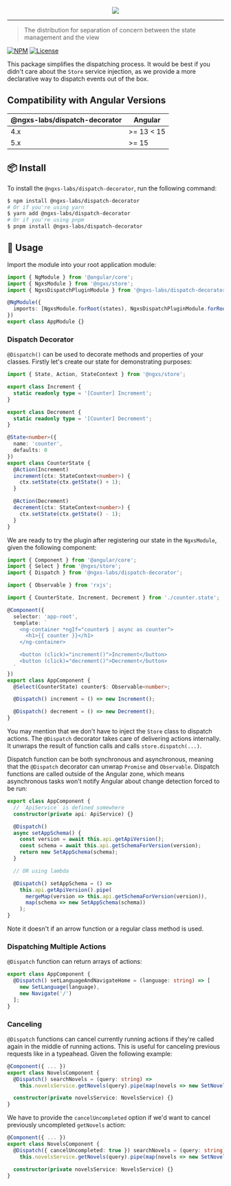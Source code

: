 <p align="center">
  <img src="https://raw.githubusercontent.com/ngxs-labs/emitter/master/docs/assets/logo.png">
</p>

---

> The distribution for separation of concern between the state management and the view

[![NPM](https://badge.fury.io/js/%40ngxs-labs%2Fdispatch-decorator.svg)](https://www.npmjs.com/package/@ngxs-labs/dispatch-decorator)
[![License](https://img.shields.io/badge/License-MIT-green.svg)](https://github.com/ngxs-labs/dispatch-decorator/blob/master/LICENSE)

This package simplifies the dispatching process. It would be best if you didn't care about the `Store` service injection, as we provide a more declarative way to dispatch events out of the box.

## Compatibility with Angular Versions

<table>
  <thead>
    <tr>
      <th>@ngxs-labs/dispatch-decorator</th>
      <th>Angular</th>
    </tr>
  </thead>
  <tbody>
    <tr>
      <td>
        4.x
      </td>
      <td>
        >= 13 < 15
      </td>
    </tr>
    <tr>
      <td>
        5.x
      </td>
      <td>
        >= 15
      </td>
    </tr>
  </tbody>
</table>

## 📦 Install

To install the `@ngxs-labs/dispatch-decorator`, run the following command:

```sh
$ npm install @ngxs-labs/dispatch-decorator
# Or if you're using yarn
$ yarn add @ngxs-labs/dispatch-decorator
# Or if you're using pnpm
$ pnpm install @ngxs-labs/dispatch-decorator
```

## 🔨 Usage

Import the module into your root application module:

```ts
import { NgModule } from '@angular/core';
import { NgxsModule } from '@ngxs/store';
import { NgxsDispatchPluginModule } from '@ngxs-labs/dispatch-decorator';

@NgModule({
  imports: [NgxsModule.forRoot(states), NgxsDispatchPluginModule.forRoot()]
})
export class AppModule {}
```

### Dispatch Decorator

`@Dispatch()` can be used to decorate methods and properties of your classes. Firstly let's create our state for demonstrating purposes:

```ts
import { State, Action, StateContext } from '@ngxs/store';

export class Increment {
  static readonly type = '[Counter] Increment';
}

export class Decrement {
  static readonly type = '[Counter] Decrement';
}

@State<number>({
  name: 'counter',
  defaults: 0
})
export class CounterState {
  @Action(Increment)
  increment(ctx: StateContext<number>) {
    ctx.setState(ctx.getState() + 1);
  }

  @Action(Decrement)
  decrement(ctx: StateContext<number>) {
    ctx.setState(ctx.getState() - 1);
  }
}
```

We are ready to try the plugin after registering our state in the `NgxsModule`, given the following component:

```ts
import { Component } from '@angular/core';
import { Select } from '@ngxs/store';
import { Dispatch } from '@ngxs-labs/dispatch-decorator';

import { Observable } from 'rxjs';

import { CounterState, Increment, Decrement } from './counter.state';

@Component({
  selector: 'app-root',
  template: `
    <ng-container *ngIf="counter$ | async as counter">
      <h1>{{ counter }}</h1>
    </ng-container>

    <button (click)="increment()">Increment</button>
    <button (click)="decrement()">Decrement</button>
  `
})
export class AppComponent {
  @Select(CounterState) counter$: Observable<number>;

  @Dispatch() increment = () => new Increment();

  @Dispatch() decrement = () => new Decrement();
}
```

You may mention that we don't have to inject the `Store` class to dispatch actions. The `@Dispatch` decorator takes care of delivering actions internally. It unwraps the result of function calls and calls `store.dispatch(...)`.

Dispatch function can be both synchronous and asynchronous, meaning that the `@Dispatch` decorator can unwrap `Promise` and `Observable`. Dispatch functions are called outside of the Angular zone, which means asynchronous tasks won't notify Angular about change detection forced to be run:

```ts
export class AppComponent {
  // `ApiService` is defined somewhere
  constructor(private api: ApiService) {}

  @Dispatch()
  async setAppSchema() {
    const version = await this.api.getApiVersion();
    const schema = await this.api.getSchemaForVersion(version);
    return new SetAppSchema(schema);
  }

  // OR using lambda

  @Dispatch() setAppSchema = () =>
    this.api.getApiVersion().pipe(
      mergeMap(version => this.api.getSchemaForVersion(version)),
      map(schema => new SetAppSchema(schema))
    );
}
```

Note it doesn't if an arrow function or a regular class method is used.

### Dispatching Multiple Actions

`@Dispatch` function can return arrays of actions:

```ts
export class AppComponent {
  @Dispatch() setLanguageAndNavigateHome = (language: string) => [
    new SetLanguage(language),
    new Navigate('/')
  ];
}
```

### Canceling

`@Dispatch` functions can cancel currently running actions if they're called again in the middle of running actions. This is useful for canceling previous requests like in a typeahead. Given the following example:

```ts
@Component({ ... })
export class NovelsComponent {
  @Dispatch() searchNovels = (query: string) =>
    this.novelsService.getNovels(query).pipe(map(novels => new SetNovels(novels)));

  constructor(private novelsService: NovelsService) {}
}
```

We have to provide the `cancelUncompleted` option if we'd want to cancel previously uncompleted `getNovels` action:

```ts
@Component({ ... })
export class NovelsComponent {
  @Dispatch({ cancelUncompleted: true }) searchNovels = (query: string) =>
    this.novelsService.getNovels(query).pipe(map(novels => new SetNovels(novels)));

  constructor(private novelsService: NovelsService) {}
}
```
